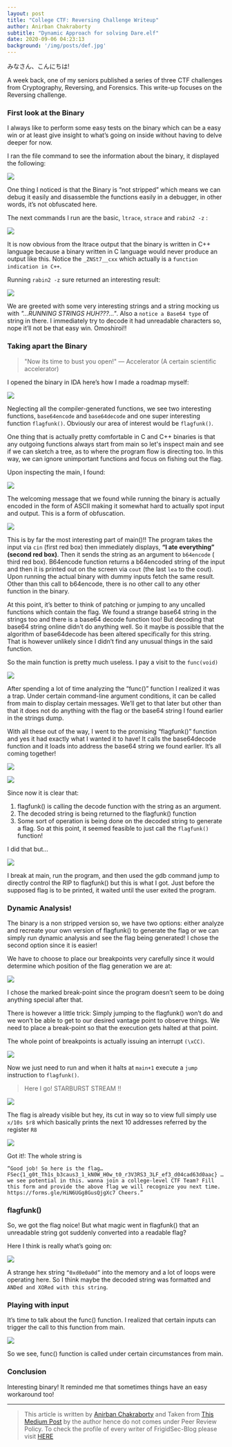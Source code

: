 ```yaml
---
layout: post
title: "College CTF: Reversing Challenge Writeup"
author: Anirban Chakraborty
subtitle: "Dynamic Approach for solving Dare.elf"
date: 2020-09-06 04:23:13 
background: '/img/posts/def.jpg'
---
```


みなさん、こんにちは!

A week back, one of my seniors published a series of three CTF challenges from Cryptography, Reversing, and Forensics. This write-up focuses on the Reversing challenge.

### First look at the Binary

I always like to perform some easy tests on the binary which can be a easy win or at least give insight to what’s going on inside without having to delve deeper for now.

I ran the file command to see the information about the binary, it displayed the following:

![](https://miro.medium.com/max/700/1*nLK8Dk8lcrQS1Jf8km1-6w.png)

One thing I noticed is that the Binary is “not stripped” which means we can debug it easily and disassemble the functions easily in a debugger, in other words, it’s not obfuscated here.

The next commands I run are the basic, `ltrace`, `strace` and `rabin2 -z` :

![](https://miro.medium.com/max/700/1*n0kQ20BkHjvYZMMUEq7xqg.png)

It is now obvious from the ltrace output that the binary is written in C++ language because a binary written in C language would never produce an output like this. Notice the `_ZNSt7__cxx` which actually is a `function indication in C++`.

Running `rabin2 -z` sure returned an interesting result:

![](https://miro.medium.com/max/700/1*906I0fnXIviRZImoxithXg.png)

We are greeted with some very interesting strings and a string mocking us with _"…RUNNING STRINGS HUH???…"_. Also a `notice a Base64 type` of string in there. I immediately try to decode it had unreadable characters so, nope it’ll not be that easy win. Omoshiroi!!

### Taking apart the Binary

> "Now its time to bust you open!" — Accelerator (A certain scientific accelerator)

I opened the binary in IDA here’s how I made a roadmap myself:

![](https://miro.medium.com/max/692/1*qubwZVaQgHeBUIQ6Wpk_dg.png)

Neglecting all the compiler-generated functions, we see two interesting functions, `base64encode` and `base64decode` and one super interesting function `flagfunk()`. Obviously our area of interest would be `flagfunk()`.

One thing that is actually pretty comfortable in C and C++ binaries is that any outgoing functions always start from main so let's inspect main and see if we can sketch a tree, as to where the program flow is directing too. In this way, we can ignore unimportant functions and focus on fishing out the flag.

Upon inspecting the main, I found:

![](https://miro.medium.com/max/448/1*vgO5tEcN-QZ-Ldb9Z5lRXg.png)

The welcoming message that we found while running the binary is actually encoded in the form of ASCII making it somewhat hard to actually spot input and output. This is a form of obfuscation.

![](https://miro.medium.com/max/700/1*MHCYEc7y9z368K7rOLuudA.png)

This is by far the most interesting part of main()!! The program takes the input via `cin` (first red box) then immediately displays, **“I ate everything” (second red box)**. Then it sends the string as an argument to `b64encode` ( third red box). B64encode function returns a b64encoded string of the input and then it is printed out on the screen via `cout` (the last `lea` to the cout). Upon running the actual binary with dummy inputs fetch the same result. Other than this call to b64encode, there is no other call to any other function in the binary.

At this point, it’s better to think of patching or jumping to any uncalled functions which contain the flag. We found a strange base64 string in the strings too and there is a base64 decode function too! But decoding that base64 string online didn’t do anything well. So it maybe is possible that the algorithm of base64decode has been altered specifically for this string. That is however unlikely since I didn’t find any unusual things in the said function.

So the main function is pretty much useless. I pay a visit to the `func(void)`

![](https://miro.medium.com/max/700/1*oNy3jXImOei6TaRVaTFJsA.png)

After spending a lot of time analyzing the “func()” function I realized it was a trap. Under certain command-line argument conditions, it can be called from main to display certain messages. We’ll get to that later but other than that it does not do anything with the flag or the base64 string I found earlier in the strings dump.

With all these out of the way, I went to the promising “flagfunk()” function and yes it had exactly what I wanted it to have! It calls the base64decode function and it loads into address the base64 string we found earlier. It’s all coming together!

![](https://miro.medium.com/max/623/1*GrmKwMcZwQiEHaFAl5WBuA.png)

![](https://miro.medium.com/max/700/1*RUTksLz7CJ5An6hcRkN8TQ.png)

Since now it is clear that:

1. flagfunk() is calling the decode function with the string as an argument.
2. The decoded string is being returned to the flagfunk() function
3. Some sort of operation is being done on the decoded string to generate a flag. So at this point, it seemed feasible to just call the `flagfunk()` function!

I did that but…

![](https://miro.medium.com/max/627/1*r_l3HVoOyJgXfiDYDP5xGw.png)

I break at main, run the program, and then used the gdb command jump to directly control the RIP to flagfunk() but this is what I got. Just before the supposed flag is to be printed, it waited until the user exited the program.

### Dynamic Analysis!

The binary is a non stripped version so, we have two options: either analyze and recreate your own version of flagfunk() to generate the flag or we can simply run dynamic analysis and see the flag being generated! I chose the second option since it is easier!

We have to choose to place our breakpoints very carefully since it would determine which position of the flag generation we are at:

![](https://miro.medium.com/max/700/1*EIjXa3k79EsMawFxzW4MBw.png)

I chose the marked break-point since the program doesn’t seem to be doing anything special after that.

There is however a little trick: Simply jumping to the flagfunk() won’t do and we won’t be able to get to our desired vantage point to observe things. We need to place a break-point so that the execution gets halted at that point.

The whole point of breakpoints is actually issuing an interrupt `(\xCC)`.

![](https://miro.medium.com/max/689/1*bMOhXH4KMxF7YTrRFIUHQQ.png)


Now we just need to run and when it halts at `main+1` execute a `jump` instruction to `flagfunk()`.

> Here I go! STARBURST STREAM !!

![](https://miro.medium.com/max/700/1*i_xBdeLINSS2wyCmthfB3w.png)

The flag is already visible but hey, its cut in way so to view full simply use `x/10s $r8` which basically prints the next 10 addresses referred by the register `R8`

![](https://miro.medium.com/max/700/1*AfPU7jnZufdheg19_hA_AA.png)

Got it!: The whole string is

```
“Good job! So here is the flag… FSec{1_g0t_Th1s_b3caus3_1_kN0W_H0w_t0_r3V3RS3_3LF_ef3_d04cad63d0aac} … we see potential in this. wanna join a college-level CTF Team? Fill this form and provide the above flag we will recognize you next time. https://forms.gle/HiN6UGg8GusQjgXc7 Cheers.”

```

### flagfunk()

So, we got the flag noice! But what magic went in flagfunk() that an unreadable string got suddenly converted into a readable flag?

Here I think is really what’s going on:

![](https://miro.medium.com/max/700/1*6xLp7jPT7L7j6PMT6uYSFA.png)

A strange hex string `“0xd0e0a0d”` into the memory and a lot of loops were operating here. So I think maybe the decoded string was formatted and `ANDed and XORed with this string`.

### Playing with input

It’s time to talk about the func() function. I realized that certain inputs can trigger the call to this function from main.

![](https://miro.medium.com/max/700/1*ydkNxnjTnINr1iYvtknfKw.png)

So we see, func() function is called under certain circumstances from main.

### Conclusion

Interesting binary! It reminded me that sometimes things have an easy workaround too!

---
> This article is written by [Anirban Chakraborty]() and Taken from [This Medium Post](https://medium.com/@anir08/college-ctf-reversing-challenge-17f090dfe5dc) by the author hence do not comes under Peer Review Policy. To check the profile of every writer of FrigidSec-Blog please visit [HERE]()
